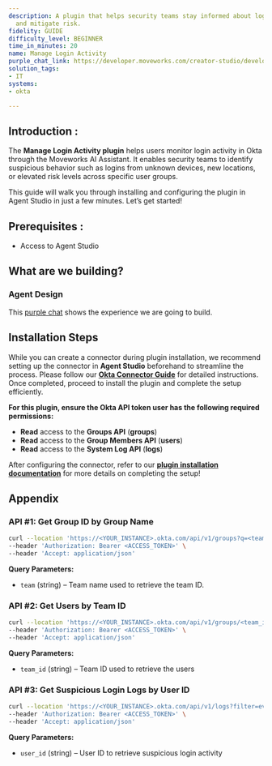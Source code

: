 ```yaml
---
description: A plugin that helps security teams stay informed about login activity
  and mitigate risk.
fidelity: GUIDE
difficulty_level: BEGINNER
time_in_minutes: 20
name: Manage Login Activity
purple_chat_link: https://developer.moveworks.com/creator-studio/developer-tools/purple-chat/?conversation=%7B%22startTimestamp%22%3A%2211%3A43+AM%22%2C%22messages%22%3A%5B%7B%22parts%22%3A%5B%7B%22richText%22%3A%22Show+me+suspicious+Okta+logins+for+the+IT+Support+group%22%7D%5D%2C%22role%22%3A%22user%22%7D%2C%7B%22parts%22%3A%5B%7B%22reasoningSteps%22%3A%5B%7B%22richText%22%3A%22User+wants+to+see+suspicious+login+activity+from+Okta+for+the+%27IT+Support%27+group.%22%2C%22status%22%3A%22success%22%7D%2C%7B%22richText%22%3A%22Found+group+%27IT+Support%27+in+Okta.%22%2C%22status%22%3A%22success%22%7D%2C%7B%22richText%22%3A%22Analyzed+events+for+suspicious+signals+and+found+2+potential+risks.%22%2C%22status%22%3A%22success%22%7D%5D%7D%2C%7B%22richText%22%3A%22%3Cp%3EI+found+2+suspicious+login+events+for+the+%3Cb%3EIT+Support%3C%2Fb%3E+group%3A%3C%2Fp%3E%3Cp%3E%3Cb%3E1.+User%3A%3C%2Fb%3E+carlos.rayon%40example.com%3C%2Fp%3E%3Cul%3E%3Cli%3E%3Cb%3ETime%3A%3C%2Fb%3E+2024-05-21+08%3A30+AM+UTC%3C%2Fli%3E%3Cli%3E%3Cb%3ELocation%3A%3C%2Fb%3E+Madrid%2C+Spain+%28New+Location%29%3C%2Fli%3E%3Cli%3E%3Cb%3EDevice%3A%3C%2Fb%3E+Chrome+on+Windows%3C%2Fli%3E%3Cli%3E%3Cb%3ERisk%3A%3C%2Fb%3E+Medium%3C%2Fli%3E%3C%2Ful%3E%3Cp%3E%3Cb%3E2.+User%3A%3C%2Fb%3E+emily.wong%40example.com%3C%2Fp%3E%3Cul%3E%3Cli%3E%3Cb%3ETime%3A%3C%2Fb%3E+2024-05-20+10%3A15+PM+UTC%3C%2Fli%3E%3Cli%3E%3Cb%3ELocation%3A%3C%2Fb%3E+San+Francisco%2C+CA%3C%2Fli%3E%3Cli%3E%3Cb%3EDevice%3A%3C%2Fb%3E+Okta+Verify+on+iPhone%3C%2Fli%3E%3Cli%3E%3Cb%3ERisk%3A%3C%2Fb%3E+High+%28Impossible+travel+detected+from+previous+login%29%3C%2Fli%3E%3C%2Ful%3E%22%7D%2C%7B%22citations%22%3A%5B%7B%22citationTitle%22%3A%22Carlos+Rayon%22%2C%22connectorName%22%3A%22okta%22%7D%2C%7B%22citationTitle%22%3A%22Emily+Wong%22%2C%22connectorName%22%3A%22okta%22%7D%5D%7D%5D%2C%22role%22%3A%22assistant%22%7D%5D%7D
solution_tags:
- IT
systems:
- okta

---
```

## **Introduction :**

The **Manage Login Activity plugin** helps users monitor login activity in Okta through the Moveworks AI Assistant. It enables security teams to identify suspicious behavior such as logins from unknown devices, new locations, or elevated risk levels across specific user groups.

This guide will walk you through installing and configuring the plugin in Agent Studio in just a few minutes. Let’s get started!

## **Prerequisites :**

- Access to Agent Studio

## **What are we building?**

### **Agent Design**

This [purple chat](https://developer.moveworks.com/creator-studio/developer-tools/purple-chat/?conversation=%7B%22startTimestamp%22%3A%2211%3A43+AM%22%2C%22messages%22%3A%5B%7B%22parts%22%3A%5B%7B%22richText%22%3A%22Show+me+suspicious+Okta+logins+for+the+IT+Support+group%22%7D%5D%2C%22role%22%3A%22user%22%7D%2C%7B%22parts%22%3A%5B%7B%22reasoningSteps%22%3A%5B%7B%22richText%22%3A%22User+wants+to+see+suspicious+login+activity+from+Okta+for+the+%27IT+Support%27+group.%22%2C%22status%22%3A%22success%22%7D%2C%7B%22richText%22%3A%22Found+group+%27IT+Support%27+in+Okta.%22%2C%22status%22%3A%22success%22%7D%2C%7B%22richText%22%3A%22Analyzed+events+for+suspicious+signals+and+found+2+potential+risks.%22%2C%22status%22%3A%22success%22%7D%5D%7D%2C%7B%22richText%22%3A%22%3Cp%3EI+found+2+suspicious+login+events+for+the+%3Cb%3EIT+Support%3C%2Fb%3E+group%3A%3C%2Fp%3E%3Cp%3E%3Cb%3E1.+User%3A%3C%2Fb%3E+carlos.rayon%40example.com%3C%2Fp%3E%3Cul%3E%3Cli%3E%3Cb%3ETime%3A%3C%2Fb%3E+2024-05-21+08%3A30+AM+UTC%3C%2Fli%3E%3Cli%3E%3Cb%3ELocation%3A%3C%2Fb%3E+Madrid%2C+Spain+%28New+Location%29%3C%2Fli%3E%3Cli%3E%3Cb%3EDevice%3A%3C%2Fb%3E+Chrome+on+Windows%3C%2Fli%3E%3Cli%3E%3Cb%3ERisk%3A%3C%2Fb%3E+Medium%3C%2Fli%3E%3C%2Ful%3E%3Cp%3E%3Cb%3E2.+User%3A%3C%2Fb%3E+emily.wong%40example.com%3C%2Fp%3E%3Cul%3E%3Cli%3E%3Cb%3ETime%3A%3C%2Fb%3E+2024-05-20+10%3A15+PM+UTC%3C%2Fli%3E%3Cli%3E%3Cb%3ELocation%3A%3C%2Fb%3E+San+Francisco%2C+CA%3C%2Fli%3E%3Cli%3E%3Cb%3EDevice%3A%3C%2Fb%3E+Okta+Verify+on+iPhone%3C%2Fli%3E%3Cli%3E%3Cb%3ERisk%3A%3C%2Fb%3E+High+%28Impossible+travel+detected+from+previous+login%29%3C%2Fli%3E%3C%2Ful%3E%22%7D%2C%7B%22citations%22%3A%5B%7B%22citationTitle%22%3A%22Carlos+Rayon%22%2C%22connectorName%22%3A%22okta%22%7D%2C%7B%22citationTitle%22%3A%22Emily+Wong%22%2C%22connectorName%22%3A%22okta%22%7D%5D%7D%5D%2C%22role%22%3A%22assistant%22%7D%5D%7D) shows the experience we are going to build.

## **Installation Steps**

While you can create a connector during plugin installation, we recommend setting up the connector in **Agent Studio** beforehand to streamline the process. Please follow our **[Okta Connector Guide](https://developer.moveworks.com/marketplace/package/?id=okta&hist=home%2Cbrws#how-to-implement)** for detailed instructions. Once completed, proceed to install the plugin and complete the setup efficiently.

**For this plugin, ensure the Okta API token user has the following required permissions:**

- **Read** access to the **Groups API** (**groups**)
- **Read** access to the **Group Members API** (**users**)
- **Read** access to the **System Log API** (**logs**)

After configuring the connector, refer to our [**plugin installation documentation**](https://help.moveworks.com/docs/ai-agent-marketplace-installation) for more details on completing the setup!

## **Appendix**

### **API #1: Get Group ID by Group Name**

```bash
curl --location 'https://<YOUR_INSTANCE>.okta.com/api/v1/groups?q=<team>' \
--header 'Authorization: Bearer <ACCESS_TOKEN>' \
--header 'Accept: application/json'
```

**Query Parameters:**

- `team` (string) – Team name used to retrieve the team ID.

### **API #2: Get Users by Team ID**

```bash
curl --location 'https://<YOUR_INSTANCE>.okta.com/api/v1/groups/<team_id>/users' \
--header 'Authorization: Bearer <ACCESS_TOKEN>' \
--header 'Accept: application/json'
```

**Query Parameters:**

- `team_id` (string) – Team ID used to retrieve the users

### **API #3: Get Suspicious Login Logs by User ID**

```bash
curl --location 'https://<YOUR_INSTANCE>.okta.com/api/v1/logs?filter=eventType%20eq%20%22user.session.start%22%20and%20outcome.result%20eq%20%22SUCCESS%22%20and%20actor.id%20eq%20%22<user_id>%22%20and%20debugContext.debugData.risk%20co%20%22level%3DMEDIUM%22&sortOrder=DESCENDING&limit=1' \
--header 'Authorization: Bearer <ACCESS_TOKEN>' \
--header 'Accept: application/json'
```

**Query Parameters:**

- `user_id` (string) – User ID to retrieve suspicious login activity

